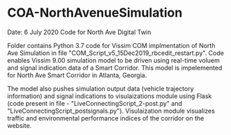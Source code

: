 # COA-NorthAvenueSimulation

Date: 6 July 2020
Code for North Ave Digital Twin 

Folder contains Python 3.7 code for Vissim COM implmentation of North Ave Simulation in file "COM_Script_v5_15Dec2019_rbcedit_restart.py". Code enables Vissim 9.00 simulation model to be driven using real-time voluem and signal indication data of a Smart Corridor. This model is impelemented for North Ave Smart Corridor in Atlanta, Georgia.

The model also pushes simulation output data (vehicle trajectory information) and signal indications to visulaizations module using Flask (code present in file - "LiveConnectingScript_2-post.py" and "LiveConnectingScript_postsignals.py"). Visulaization module visualizes traffic and environmental performance indices of the corridor on the website. 



